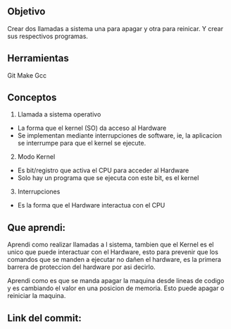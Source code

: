## Objetivo
Crear dos llamadas a sistema una para apagar y otra para reinicar.
Y crear sus respectivos programas.

## Herramientas
Git
Make
Gcc

## Conceptos
1) Llamada a sistema operativo
- La forma que el kernel (SO) da acceso al Hardware
- Se implementan mediante interrupciones de software, ie, la aplicacion se interrumpe para que el kernel se ejecute.

2) Modo Kernel
- Es bit/registro que activa el CPU para acceder al Hardware
- Solo hay un programa que se ejecuta con este bit, es el kernel

3) Interrupciones
- Es la forma que el Hardware interactua con el CPU

## Que aprendi:

Aprendi como realizar llamadas a l sistema, tambien que el Kernel es el unico que puede interactuar con el Hardware, esto para prevenir que
los comandos que se manden a ejecutar no dañen el hardware, es la primera barrera de proteccion del hardware por asi decirlo.

Aprendi como es que se manda apagar la maquina desde lineas de codigo y es cambiando el valor en una posicion de memoria. Esto puede apagar 
o reiniciar la maquina.

## Link del commit:



